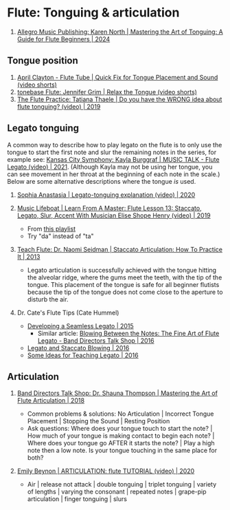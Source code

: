 # Flute: Tonguing & articulation

1. [Allegro Music Publishing: Karen North | Mastering the Art of Tonguing: A Guide for Flute Beginners | 2024](https://www.allegromusicpublishing.com/post/mastering-the-art-of-tonguing-a-guide-for-flute-beginners)


## Tongue position

1. [April Clayton - Flute Tube | Quick Fix for Tongue Placement and Sound (video shorts)](https://www.youtube.com/shorts/5P3ST7ClvJ4)
1. [tonebase Flute: Jennifer Grim | Relax the Tongue (video shorts)](https://www.youtube.com/shorts/grwLKweC4Wo)
1. [The Flute Practice: Tatiana Thaele | Do you have the WRONG idea about flute tonguing? (video) | 2019](https://www.youtube.com/watch?v=Nbdg6X_DXXE)


## Legato tonguing

A common way to describe how to play legato on the flute is to only use the tongue to start the first note and slur the remaining notes in the series, for example see:
[Kansas City Symphony: Kayla Burggraf | MUSIC TALK - Flute Legato (video) | 2021](https://www.youtube.com/watch?app=desktop&v=B_lFQauZGag). (Although Kayla may not be
using her tongue, you can see movement in her throat at the beginning of each note in the scale.) Below are some alternative descriptions where the tongue *is* used.

1. [Sophia Anastasia | Legato-tonguing explanation (video) | 2020](https://www.youtube.com/watch?v=I9rofkq9rjQ)

1. [Music Lifeboat | Learn From A Master: Flute Lesson 13: Staccato, Legato, Slur, Accent With Musician Elise Shope Henry (video) | 2019](https://www.youtube.com/watch?v=Wl9lZRT7mlE&t=55s)
   - From [this playlist](https://www.youtube.com/playlist?list=PLjolLvS-EDNDhL08H1glgsr9QyXW85c2x)
   - Try "da" instead of "ta"

1. [Teach Flute: Dr. Naomi Seidman | Staccato Articulation: How To Practice It | 2013](http://www.teachflute.com/2013/04/staccato-articulation-how-to-practice-it.html)
   - Legato articulation is successfully achieved with the tongue hitting the alveolar ridge, where the gums meet the teeth, with the tip of the tongue. This placement of the tongue is safe for all beginner flutists because the tip of the tongue does not come close to the aperture to disturb the air.

1. Dr. Cate's Flute Tips (Cate Hummel)
   - [Developing a Seamless Legato | 2015](https://drcatesflutetips.wordpress.com/2015/04/13/developing-a-seamless-legato/)
     * Similar article: [Blowing Between the Notes: The Fine Art of Flute Legato - Band Directors Talk Shop | 2016](https://banddirectorstalkshop.com/flute-legato/)
   - [Legato and Staccato Blowing | 2016](https://drcatesflutetips.wordpress.com/2016/09/18/legato-and-staccato-blowing/)
   - [Some Ideas for Teaching Legato | 2016](https://drcatesflutetips.wordpress.com/2016/10/23/some-ideas-for-teaching-legato/)


## Articulation

1. [Band Directors Talk Shop: Dr. Shauna Thompson | Mastering the Art of Flute Articulation | 2018](https://banddirectorstalkshop.com/mastering-the-art-of-flute-articulation/)
   - Common problems & solutions: No Articulation | Incorrect Tongue Placement | Stopping the Sound | Resting Position
   - Ask questions: Where does your tongue touch to start the note? | How much of your tongue is making contact to begin each note? |
     Where does your tongue go AFTER it starts the note? | Play a high note then a low note. Is your tongue touching in the same place for both?

1. [Emily Beynon | ARTICULATION: flute TUTORIAL (video) | 2020](https://www.youtube.com/watch?v=AuNjvqEMRgU)
   - Air | release not attack | double tonguing | triplet tonguing | variety of lengths |
     varying the consonant | repeated notes | grape-pip articulation | finger tonguing | slurs

